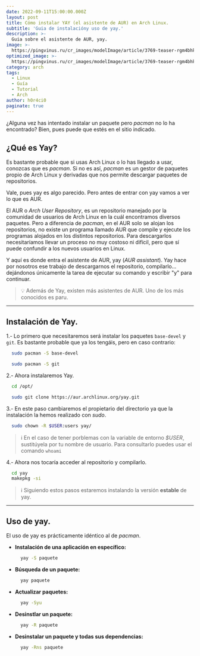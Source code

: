 ```yaml
---
date: 2022-09-11T15:00:00.000Z
layout: post
title: Cómo instalar YAY (el asistente de AUR) en Arch Linux.
subtitle: 'Guia de instalacióny uso de yay.'
description: >-
  Guia sobre el asistente de AUR, yay.
image: >-
  https://pingvinus.ru/cr_images/modelImage/article/3769-teaser-rgm4bhko9r.png
optimized_image: >-
  https://pingvinus.ru/cr_images/modelImage/article/3769-teaser-rgm4bhko9r.png
category: arch
tags:
  - Linux
  - Guía
  - Tutorial
  - Arch
author: h0r4ci0
paginate: true
---
```


¿Alguna vez has intentado instalar un paquete pero *pacman* no lo ha encontrado? Bien, pues puede que estés en el sitio indicado.

## ¿Qué es Yay?

Es bastante probable que si usas Arch Linux o lo has llegado a usar, conozcas que es *pacman*. Si no es así, *pacman* es un gestor de paquetes propio de Arch Linux y derivadas
que nos permite descargar paquetes de repositorios.

Vale, pues yay es algo parecido. Pero antes de entrar con yay vamos a ver lo que es AUR.

El AUR o *Arch User Repository*, es un repositorio manejado por la comunidad de usuarios de Arch Linux en la cuál encontramos diversos paquetes. Pero a diferencia de *pacman*, en el
AUR solo se alojan los repositorios, no existe un programa llamado AUR que compile y ejecute los programas alojados en los distintos repositorios. Para descargarlos necesitaríamos
llevar un proceso no muy costoso ni difícil, pero que sí puede confundir a los nuevos usuarios en Linux.

Y aquí es donde entra el asistente de AUR, yay (*AUR assistant*). Yay hace por nosotros ese trabajo de descargarnos el repositorio, compilarlo... dejándonos únicamente la tarea
de ejecutar su comando y escribir "y" para continuar.

> 💡 Además de Yay, existen más asistentes de AUR.
> Uno de los más conocidos es paru.

---

## Instalación de Yay.

1.- Lo primero que necesitaremos será instalar los paquetes `base-devel` y `git`. Es bastante probable que ya los tengáis, pero en caso contrario:

```bash
  sudo pacman -S base-devel

  sudo pacman -S git
```

2.- Ahora instalaremos Yay.

```bash
  cd /opt/

  sudo git clone https://aur.archlinux.org/yay.git
```

3.- En este paso cambiaremos el propietario del directorio ya que la instalación la hemos realizado con *sudo*.

```bash
  sudo chown -R $USER:users yay/
```

> ℹ️ En el caso de tener porblemas con la variable de entorno *$USER*, sustitúyela por tu nombre de usuario.
> Para consultarlo puedes usar el comando `whoami`

4.- Ahora nos tocaría acceder al repositorio y compilarlo.

```bash
  cd yay
  makepkg -si
```

> ℹ️ Siguiendo estos pasos estaremos instalando la versión **estable** de yay.


---

## Uso de yay.

El uso de yay es prácticamente idéntico al de *pacman*.

- **Instalación de una aplicación en específico:**

  ~~~bash
    yay -S paquete
  ~~~

- **Búsqueda de un paquete:**

  ~~~bash
    yay paquete
  ~~~

- **Actualizar paquetes:**

  ~~~bash
    yay -Syu
  ~~~

- **Desinstlar un paquete:**

  ~~~bash
    yay -R paquete
  ~~~

- **Desinstalar un paquete y todas sus dependencias:**

  ~~~bash
    yay -Rns paquete
  ~~~

<!-- --page-break-- -->
